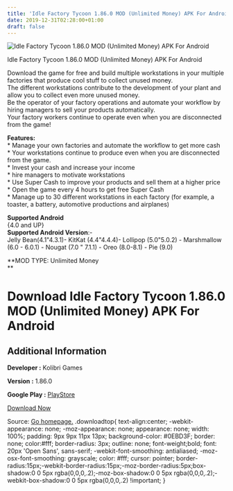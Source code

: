 ```yaml
---
title: 'Idle Factory Tycoon 1.86.0 MOD (Unlimited Money) APK For Android'
date: 2019-12-31T02:28:00+01:00
draft: false
---
```


![Idle Factory Tycoon 1.86.0 MOD (Unlimited Money) APK For Android](https://i0.wp.com/apkhome.net/wp-content/uploads/2019/11/Idle-Factory-Tycoon-1.86.0-MOD-Unlimited-Money.png "Idle Factory Tycoon 1.86.0 MOD (Unlimited Money) APK For Android")

  

Idle Factory Tycoon 1.86.0 MOD (Unlimited Money) APK For Android

Download the game for free and build multiple workstations in your multiple factories that produce cool stuff to collect unused money.  
The different workstations contribute to the development of your plant and allow you to collect even more unused money.  
Be the operator of your factory operations and automate your workflow by hiring managers to sell your products automatically.  
Your factory workers continue to operate even when you are disconnected from the game!

**Features:**  
\* Manage your own factories and automate the workflow to get more cash  
\* Your workstations continue to produce even when you are disconnected from the game.  
\* Invest your cash and increase your income  
\* hire managers to motivate workstations  
\* Use Super Cash to improve your products and sell them at a higher price  
\* Open the game every 4 hours to get free Super Cash  
\* Manage up to 30 different workstations in each factory (for example, a toaster, a battery, automotive productions and airplanes)

**Supported Android**  
{4.0 and UP}  
**Supported Android Version**:-  
Jelly Bean(4.1"4.3.1)- KitKat (4.4"4.4.4)- Lollipop (5.0"5.0.2) - Marshmallow (6.0 - 6.0.1) - Nougat (7.0 " 7.1.1) - Oreo (8.0-8.1) - Pie (9.0)

**MOD TYPE: Unlimited Money  
**

Download Idle Factory Tycoon 1.86.0 MOD (Unlimited Money) APK For Android
=========================================================================

Additional Information
----------------------

**Developer :** Kolibri Games

**Version :** 1.86.0

**Google Play :** [PlayStore](https://play.google.com/store/apps/details?id=com.fluffyfairygames.idlefactorytycoon)

  

[Download Now](https://store4app.co/post/idle-factory-tycoon-1-86-0-mod-unlimited-money-apk-for-android_1573935131)

  
Source: [Go homepage.](https://store4app.co/post/idle-factory-tycoon-1-86-0-mod-unlimited-money-apk-for-android_1573935131) .downloadtop{ text-align:center; -webkit-appearance: none; -moz-appearance: none; appearance: none; width: 100%; padding: 9px 9px 11px 13px; background-color: #0EBD3F; border: none; color:#fff; border-radius: 3px; outline: none; font-weight;bold; font: 20px 'Open Sans', sans-serif; -webkit-font-smoothing: antialiased; -moz-osx-font-smoothing: grayscale; color: #fff; cursor: pointer; border-radius:15px;-webkit-border-radius:15px;-moz-border-radius:5px;box-shadow:0 0 5px rgba(0,0,0,.2);-moz-box-shadow:0 0 5px rgba(0,0,0,.2);-webkit-box-shadow:0 0 5px rgba(0,0,0,.2) !important; }